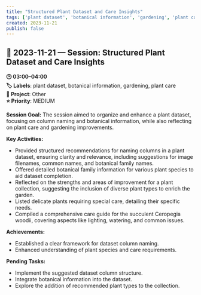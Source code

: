 ```yaml
---
title: "Structured Plant Dataset and Care Insights"
tags: ['plant dataset', 'botanical information', 'gardening', 'plant care']
created: 2023-11-21
publish: false
---
```


## 📅 2023-11-21 — Session: Structured Plant Dataset and Care Insights

**🕒 03:00–04:00**  
**🏷️ Labels**: plant dataset, botanical information, gardening, plant care  
**📂 Project**: Other  
**⭐ Priority**: MEDIUM  


**Session Goal:**
The session aimed to organize and enhance a plant dataset, focusing on column naming and botanical information, while also reflecting on plant care and gardening improvements.

**Key Activities:**
- Provided structured recommendations for naming columns in a plant dataset, ensuring clarity and relevance, including suggestions for image filenames, common names, and botanical family names.
- Offered detailed botanical family information for various plant species to aid dataset completion.
- Reflected on the strengths and areas of improvement for a plant collection, suggesting the inclusion of diverse plant types to enrich the garden.
- Listed delicate plants requiring special care, detailing their specific needs.
- Compiled a comprehensive care guide for the succulent Ceropegia woodii, covering aspects like lighting, watering, and common issues.

**Achievements:**
- Established a clear framework for dataset column naming.
- Enhanced understanding of plant species and care requirements.

**Pending Tasks:**
- Implement the suggested dataset column structure.
- Integrate botanical information into the dataset.
- Explore the addition of recommended plant types to the collection.
